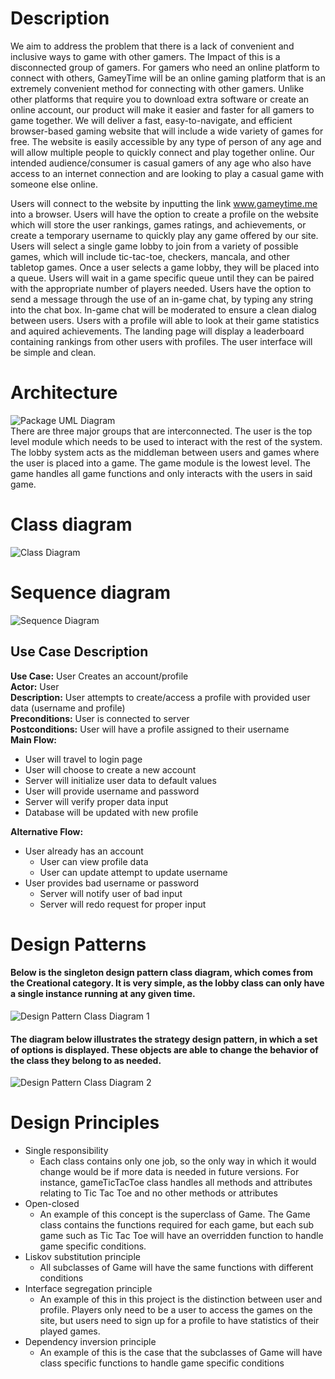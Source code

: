 # Description
We aim to address the problem that there is a lack of convenient and inclusive ways to game with other gamers. The Impact of this is a disconnected group of gamers. For gamers who need an online platform to connect with others, GameyTime will be an online gaming platform that is an extremely convenient method for connecting with other gamers. Unlike other platforms that require you to download extra software or create an online account, our product will make it easier and faster for all gamers to game together. We will deliver a fast, easy-to-navigate, and efficient browser-based gaming website that will include a wide variety of games for free. The website is easily accessible by any type of person of any age and will allow multiple people to quickly connect and play together online. Our intended audience/consumer is casual gamers of any age who also have access to an internet connection and are looking to play a casual game with someone else online.
 
Users will connect to the website by inputting the link www.gameytime.me into a browser. Users will have the option to create a profile on the website which will store the user rankings, games ratings, and achievements, or create a temporary username to quickly play any game offered by our site. Users will select a single game lobby to join from a variety of possible games, which will include tic-tac-toe, checkers, mancala, and other tabletop games. Once a user selects a game lobby, they will be placed into a queue. Users will wait in a game specific queue until they can be paired with the appropriate number of players needed. Users have the option to send a message through the use of an in-game chat, by typing any string into the chat box. In-game chat will be moderated to ensure a clean dialog between users. Users with a profile will able to look at their game statistics and aquired achievements. The landing page will display a leaderboard containing rankings from other users with profiles. The user interface will be simple and clean.

# Architecture
![Package UML Diagram](Images/package-diagram.jpg)  
There are three major groups that are interconnected. The user is the top level module which needs to be used to interact with the rest of the system. The lobby system acts as the middleman between users and games where the user is placed into a game. The game module is the lowest level. The game handles all game functions and only interacts with the users in said game.


# Class diagram
![Class Diagram](Images/gameytime-umldiagram-d5.jpg)

# Sequence diagram
![Sequence Diagram](Images/D5_SequenceDiagram.jpg)

## Use Case Description
**Use Case:** User Creates an account/profile  
**Actor:** User  
**Description:** User attempts to create/access a profile with provided user data (username and profile)  
**Preconditions:** User is connected to server  
**Postconditions:** User will have a profile assigned to their username  
**Main Flow:**  
- User will travel to login page
- User will choose to create a new account
- Server will initialize user data to default values
- User will provide username and password
- Server will verify proper data input
- Database will be updated with new profile  
  
**Alternative Flow:**  
- User already has an account
  - User can view profile data
  - User can update attempt to update username
- User provides bad username or password
  - Server will notify user of bad input
  - Server will redo request for proper input


# Design Patterns

#### Below is the singleton design pattern class diagram, which comes from the Creational category. It is very simple, as the lobby class can only have a single instance running at any given time.
![Design Pattern Class Diagram 1](Images/Singleton.jpg)

#### The diagram below illustrates the strategy design pattern, in which a set of options is displayed. These objects are able to change the behavior of the class they belong to as needed.  
![Design Pattern Class Diagram 2](Images/StrategyDesignPattern.jpg)

# Design Principles
- Single responsibility
  - Each class contains only one job, so the only way in which it would change would be if more data is needed in future versions. For instance, gameTicTacToe class handles all methods and attributes relating to Tic Tac Toe and no other methods or attributes
- Open-closed
  - An example of this concept is the superclass of Game. The Game class contains the functions required for each game, but each sub game such as Tic Tac Toe will have an overridden function to handle game specific conditions.
- Liskov substitution principle
  - All subclasses of Game will have the same functions with different conditions
- Interface segregation principle
  - An example of this in this project is the distinction between user and profile. Players only need to be a user to access the games on the site, but users need to sign up for a profile to have statistics of their played games.
- Dependency inversion principle
  - An example of this is the case that the subclasses of Game will have class specific functions to handle game specific conditions

